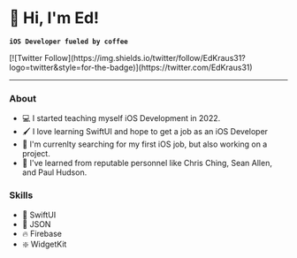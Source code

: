 # 👋 Hi, I'm Ed!

**`iOS Developer fueled by coffee`**




<div style="display:flex;justify-content:center;">
[![Twitter Follow](https://img.shields.io/twitter/follow/EdKraus31?logo=twitter&style=for-the-badge)](https://twitter.com/EdKraus31)
</div>

---

### About
- 💻 I started teaching myself iOS Development in 2022.
- 🖌️ I love learning SwiftUI and hope to get a job as an iOS Developer
- 👀 I'm currenlty searching for my first iOS job, but also working on a project.
- 🌱 I've learned from reputable personnel like Chris Ching, Sean Allen, and Paul Hudson.


 ### Skills
- 🎨 SwiftUI
- 💽 JSON
- 🔥 Firebase
- ❇️ WidgetKit


<!--
**sourkraut1991/sourkraut1991** is a ✨ _special_ ✨ repository because its `README.md` (this file) appears on your GitHub profile.

Here are some ideas to get you started:

- 🔭 I’m currently working on ...
- 🌱 I’m currently learning ...
- 👯 I’m looking to collaborate on ...
- 🤔 I’m looking for help with ...
- 💬 Ask me about ...
- 📫 How to reach me: ...
- 😄 Pronouns: ...
- ⚡ Fun fact: ...
-->
